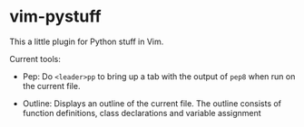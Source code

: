 # vim-pystuff

This a little plugin for Python stuff in Vim.

Current tools:

* Pep: Do `<leader>pp` to bring up a tab with the output of `pep8` when run on the current file.

* Outline: Displays an outline of the current file. The outline consists of function definitions, class declarations and variable assignment
